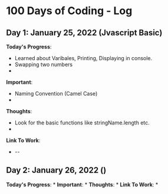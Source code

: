 # 100 Days of Coding - Log



## Day 1: January 25, 2022 (Jvascript Basic)
**Today's Progress**: 
* Learned about Varibales, Printing, Displaying in console. 
* Swapping two numbers
* 
**Important**:
* Naming Convention (Camel Case)
* 
**Thoughts**:
* Look for the basic functions like stringName.length etc.
* 
**Link To Work**:
* --



## Day 2: January 26, 2022 ()
**Today's Progress**: 
*
**Important**:
*
**Thoughts**:
*
**Link To Work**:
*


